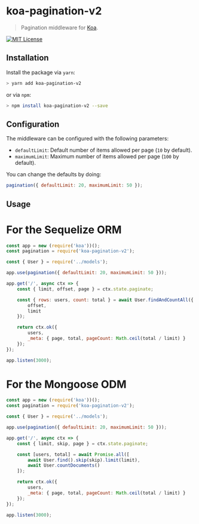 # koa-pagination-v2

> Pagination middleware for [Koa](https://github.com/koajs/koa).


[![MIT License][license-shield]][license-url]

## Installation

Install the package via `yarn`:

```sh
> yarn add koa-pagination-v2
```

or via `npm`:

```sh
> npm install koa-pagination-v2 --save
```

## Configuration

The middleware can be configured with the following parameters:

- `defaultLimit`: Default number of items allowed per page (`10` by default).
- `maximumLimit`: Maximum number of items allowed per page (`100` by default).

You can change the defaults by doing:

```javascript
pagination({ defaultLimit: 20, maximumLimit: 50 });
```

## Usage

# For the Sequelize ORM
```javascript
const app = new (require('koa'))();
const pagination = require('koa-pagination-v2');

const { User } = require('../models');

app.use(pagination({ defaultLimit: 20, maximumLimit: 50 }));

app.get('/', async ctx => {
    const { limit, offset, page } = ctx.state.paginate;

    const { rows: users, count: total } = await User.findAndCountAll({
        offset,
        limit
    });

    return ctx.ok({
        users,
        _meta: { page, total, pageCount: Math.ceil(total / limit) }
    });
});

app.listen(3000);
```
# For the Mongoose ODM
```javascript
const app = new (require('koa'))();
const pagination = require('koa-pagination-v2');

const { User } = require('../models');

app.use(pagination({ defaultLimit: 20, maximumLimit: 50 }));

app.get('/', async ctx => {
    const { limit, skip, page } = ctx.state.paginate;

    const [users, total] = await Promise.all([
        await User.find().skip(skip).limit(limit),
        await User.countDocuments()
    ]);

    return ctx.ok({
        users,
        _meta: { page, total, pageCount: Math.ceil(total / limit) }
    });
});

app.listen(3000);
```

[license-shield]:https://img.shields.io/github/license/othneildrew/Best-README-Template.svg?style=for-the-badge
[license-url]:https://github.com/ArtashMardoyan/koa-pagination/blob/master/LICENSE
